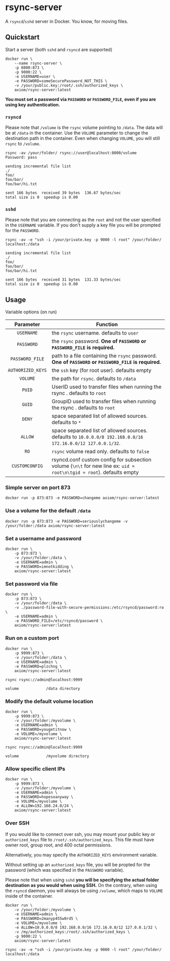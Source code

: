 # rsync-server

A `rsyncd`/`sshd` server in Docker. You know, for moving files.

## Quickstart

Start a server (both `sshd` and `rsyncd` are supported)

```shell
docker run \
    --name rsync-server \
    -p 8000:873 \
    -p 9000:22 \
    -e USERNAME=user \
    -e PASSWORD=someSecurePassword_NOT_THIS \
    -v /your/public.key:/root/.ssh/authorized_keys \
    axiom/rsync-server:latest
```

**You must set a password via `PASSWORD` or `PASSWORD_FILE`, even if you are using key authentication.**

### `rsyncd`

Please note that `/volume` is the `rsync` volume pointing to `/data`. The data
will be at `/data` in the container. Use the `VOLUME` parameter to change the
destination path in the container. Even when changing `VOLUME`, you will still
`rsync` to `/volume`.

```shell
rsync -av /your/folder/ rsync://user@localhost:8000/volume
Password: pass

sending incremental file list
./
foo/
foo/bar/
foo/bar/hi.txt

sent 166 bytes  received 39 bytes  136.67 bytes/sec
total size is 0  speedup is 0.00
```

### `sshd`

Please note that you are connecting as the `root` and not the user specified in
the `USERNAME` variable. If you don't supply a key file you will be prompted
for the `PASSWORD`.

```shell
rsync -av -e "ssh -i /your/private.key -p 9000 -l root" /your/folder/ localhost:/data

sending incremental file list
./
foo/
foo/bar/
foo/bar/hi.txt

sent 166 bytes  received 31 bytes  131.33 bytes/sec
total size is 0  speedup is 0.00
```

## Usage

Variable options (on run)

|     Parameter     | Function |
| :---------------: | -------- |
| `USERNAME`        | the `rsync` username. defaults to `user`|
| `PASSWORD`        | the `rsync` password. **One of `PASSWORD` or `PASSWORD_FILE` is required.**|
| `PASSWORD_FILE`   | path to a file containing the `rsync` password. **One of `PASSWORD` or `PASSWORD_FILE` is required.**|
| `AUTHORIZED_KEYS` | the `ssh` key (for root user). defaults empty |
| `VOLUME`   | the path for `rsync`. defaults to `/data`|
| `PUID`     | UserID used to transfer files when running the rsync . defaults to `root`|
| `GUID`     | GroupID used to transfer files when running the rsync . defaults to `root`|
| `DENY`     | space separated list of allowed sources. defaults to `*`|
| `ALLOW`    | space separated list of allowed sources. defaults to `10.0.0.0/8 192.168.0.0/16 172.16.0.0/12 127.0.0.1/32`.|
| `RO`     | `rsync` volume read only. defaults to `false`|
| `CUSTOMCONFIG` | rsyncd.conf custom config for subsection volume (`\n\t` for new line ex: `uid = root\n\tgid = root`). defaults empty |

### Simple server on port 873

```shell
docker run -p 873:873 -e PASSWORD=changeme axiom/rsync-server:latest
```

### Use a volume for the default `/data`

```shell
docker run -p 873:873 -e PASSWORD=seriouslychangeme -v /your/folder:/data axiom/rsync-server:latest
```

### Set a username and password

```shell
docker run \
    -p 873:873 \
    -v /your/folder:/data \
    -e USERNAME=admin \
    -e PASSWORD=imnotkidding \
    axiom/rsync-server:latest
```

### Set password via file

```shell
docker run \
    -p 873:873 \
    -v /your/folder:/data \
    -v ./password-file-with-secure-permissions:/etc/rsyncd/password:ro \
    -e USERNAME=admin \
    -e PASSWORD_FILE=/etc/rsyncd/password \
    axiom/rsync-server:latest
```

### Run on a custom port

```shell
docker run \
    -p 9999:873 \
    -v /your/folder:/data \
    -e USERNAME=admin \
    -e PASSWORD=plzchng \
    axiom/rsync-server:latest
```

```shell
rsync rsync://admin@localhost:9999

volume            /data directory
```

### Modify the default volume location

```shell
docker run \
    -p 9999:873 \
    -v /your/folder:/myvolume \
    -e USERNAME=admin \
    -e PASSWORD=yougetitnow \
    -e VOLUME=/myvolume \
    axiom/rsync-server:latest
```

```shell
rsync rsync://admin@localhost:9999

volume            /myvolume directory
```

### Allow specific client IPs

```shell
docker run \
    -p 9999:873 \
    -v /your/folder:/myvolume \
    -e USERNAME=admin \
    -e PASSWORD=hopesoanyway \
    -e VOLUME=/myvolume \
    -e ALLOW=192.168.24.0/24 \
    axiom/rsync-server:latest
```

### Over SSH

If you would like to connect over ssh, you may mount your public key or
`authorized_keys` file to `/root/.ssh/authorized_keys`. This file
must have owner root, group root, and 400 octal permissions.

Alternatively, you may specify the `AUTHORIZED_KEYS` environment variable.

Without setting up an `authorized_keys` file, you will be propted for the
password (which was specified in the `PASSWORD` variable).

Please note that when using `sshd` **you will be specifying the actual folder
destination as you would when using SSH.** On the contrary, when using the
`rsyncd` daemon, you will always be using `/volume`, which maps to `VOLUME`
inside of the container.

```shell
docker run \
    -v /your/folder:/myvolume \
    -e USERNAME=admin \
    -e PASSWORD=2manyp455w0rd5 \
    -e VOLUME=/myvolume \
    -e ALLOW=10.0.0.0/8 192.168.0.0/16 172.16.0.0/12 127.0.0.1/32 \
    -v /my/authorized_keys:/root/.ssh/authorized_keys \
    -p 9000:22 \
    axiom/rsync-server:latest
```

```shell
rsync -av -e "ssh -i /your/private.key -p 9000 -l root" /your/folder/ localhost:/data
```
